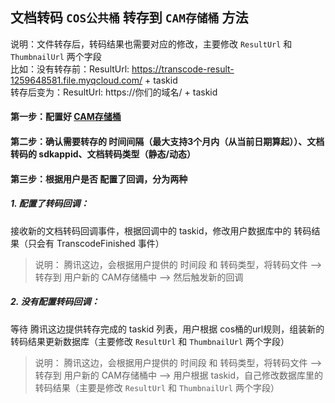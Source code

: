 ## 文档转码 `COS公共桶` 转存到 `CAM存储桶` 方法
说明：文件转存后，转码结果也需要对应的修改，主要修改 `ResultUrl` 和 `ThumbnailUrl` 两个字段    
比如：没有转存前：ResultUrl: https://transcode-result-1259648581.file.myqcloud.com/ + taskid    
转存后变为：ResultUrl: https://你们的域名/ + taskid

#### 第一步：配置好 [CAM存储桶](https://cloud.tencent.com/document/product/1137/45256)
#### 第二步：确认需要转存的 时间间隔（最大支持3个月内（从当前日期算起））、文档转码的 sdkappid、文档转码类型（静态/动态）
#### 第三步：根据用户是否 配置了回调，分为两种
##### 1. 配置了转码回调：
接收新的文档转码回调事件，根据回调中的 taskid，修改用户数据库中的 转码结果（只会有 TranscodeFinished 事件）
> 说明：
> 腾讯这边，会根据用户提供的 时间段 和 转码类型，将转码文件 --> 转存到 用户新的 CAM存储桶中 --> 然后触发新的回调
##### 2. 没有配置转码回调：
等待 腾讯这边提供转存完成的 taskid 列表，用户根据 cos桶的url规则，组装新的转码结果更新数据库（主要修改 `ResultUrl` 和 `ThumbnailUrl` 两个字段）
> 说明：
> 腾讯这边，会根据用户提供的 时间段 和 转码类型，将转码文件 --> 转存到 用户新的 CAM存储桶中 --> 用户根据 taskid，自己修改数据库里的转码结果（主要是修改 `ResultUrl` 和 `ThumbnailUrl` 两个字段）

